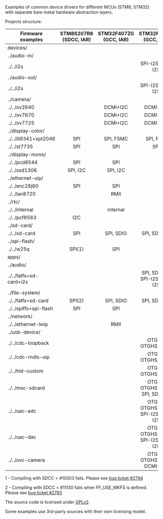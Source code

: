 Examples of common device drivers for different MCUs (STM8, STM32) with separate bare metal hardware abstraction layers.

Projects structure:

| Firmware<br>examples | STM8S207R8<br>(SDCC, IAR) | STM32F407ZG<br>(GCC, IAR) | STM32F746IG<br>(GCC, IAR) |
| ------ | :------: | :------: | :------: |
| devices/ | | | |
| ../audio-in/ | | | |
| ../../i2s | | | SPI-I2S, SAI-I2S |
| ../audio-out/ | | | |
| ../../i2s | | | SPI-I2S, SAI-I2S |
| ../camera/ | | | |
| ../../ov2640 | | DCMI+I2C | DCMI+I2C |
| ../../ov7670 | | DCMI+I2C | DCMI+I2C |
| ../../ov7725 | | DCMI+I2C | DCMI+I2C |
| ../display-color/ | | | |
| ../../ili9341+xpt2046 | SPI | SPI, FSMC | SPI, FMC |
| ../../st7735 | SPI | SPI | SPI |
| ../display-mono/ | | | |
| ../../pcd8544 | SPI | SPI | |
| ../../ssd1306 | SPI, I2C | SPI, I2C | |
| ../ethernet-uip/ | | | |
| ../../enc28j60 | SPI | SPI | |
| ../../lan8720 | | RMII | |
| ../rtc/ | | | |
| ../../internal | | internal | |
| ../../pcf8563 | I2C | | |
| ../sd-card/ | | | |
| ../../sd-card | SPI | SPI, SDIO | SPI, SDMMC |
| ../spi-flash/ | | | |
| ../../w25q | SPI(1) | SPI | |
| apps/ | | | |
| ../audio/ | | | |
| ../../fatfs+sd-card+i2s | | | SPI, SDMMC<br>SPI-I2S, SAI-I2S |
| ../file-system/ | | | |
| ../../fatfs+sd-card | SPI(2) | SPI, SDIO | SPI, SDMMC |
| ../../spiffs+spi-flash | SPI | SPI | |
| ../network/ | | | |
| ../../ethernet-lwip | | RMII | |
| ../usb-device/ | | | |
| ../../cdc-loopback | | | OTGFS, OTGHS(ULPI) |
| ../../cdc-rndis-uip | | | OTGFS, OTGHS(ULPI) |
| ../../hid-custom | | | OTGFS, OTGHS(ULPI) |
| ../../msc-sdcard | | | OTGFS, OTGHS(ULPI)<br>SPI, SDMMC |
| ../../uac-adc | | | OTGFS, OTGHS(ULPI)<br>SPI-I2S, SAI-I2S |
| ../../uac-dac | | | OTGFS, OTGHS(ULPI)<br>SPI-I2S, SAI-I2S |
| ../../uvc-camera | | | OTGFS, OTGHS(ULPI)<br>DCMI+I2C |

1 - Compiling with SDCC < #10503 fails.
Please see [bug ticket #2794](https://sourceforge.net/p/sdcc/bugs/2794/)

2 - Compiling with SDCC < #11130 fails when FF_USE_MKFS is defined.
Please see [bug ticket #2793](https://sourceforge.net/p/sdcc/bugs/2793/)

The source code is licensed under [GPLv2](http://www.gnu.org/licenses/gpl-2.0.html).

Some examples use 3rd-party sources with their own licensing model.
